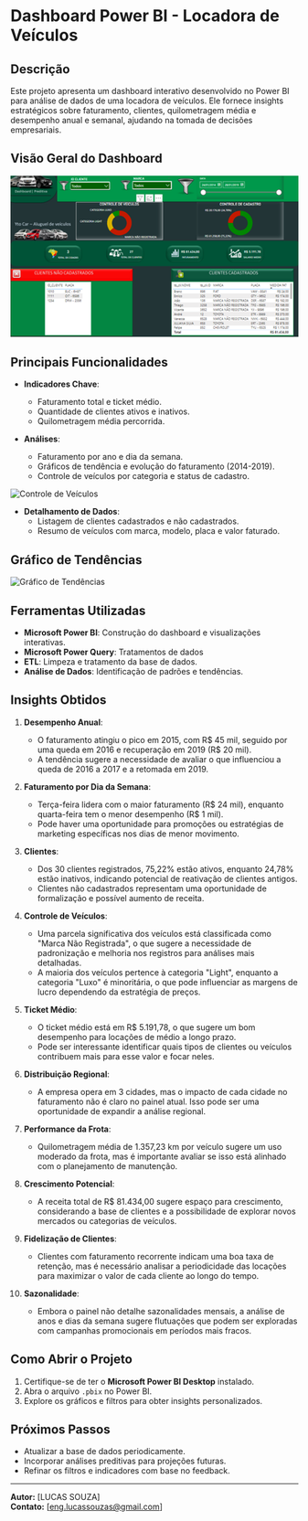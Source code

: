 # Dashboard Power BI - Locadora de Veículos

## Descrição
Este projeto apresenta um dashboard interativo desenvolvido no Power BI para análise de dados de uma locadora de veículos. Ele fornece insights estratégicos sobre faturamento, clientes, quilometragem média e desempenho anual e semanal, ajudando na tomada de decisões empresariais.

## Visão Geral do Dashboard

![Dashboard Geral](./assets/dashCarros.png)

## Principais Funcionalidades
- **Indicadores Chave**:
  - Faturamento total e ticket médio.
  - Quantidade de clientes ativos e inativos.
  - Quilometragem média percorrida.

- **Análises**:
  - Faturamento por ano e dia da semana.
  - Gráficos de tendência e evolução do faturamento (2014-2019).
  - Controle de veículos por categoria e status de cadastro.

![Controle de Veículos](![image](https://github.com/user-attachments/assets/c3a08866-34be-4e71-a9e4-5d37a899feb5)
)

- **Detalhamento de Dados**:
  - Listagem de clientes cadastrados e não cadastrados.
  - Resumo de veículos com marca, modelo, placa e valor faturado.

## Gráfico de Tendências

![Gráfico de Tendências](![image](https://github.com/user-attachments/assets/f6cc9d66-6dd2-41c0-a5d7-b3e0820b897a)
)

## Ferramentas Utilizadas
- **Microsoft Power BI**: Construção do dashboard e visualizações interativas.
- **Microsoft Power Query**: Tratamentos de dados
- **ETL**: Limpeza e tratamento da base de dados.
- **Análise de Dados**: Identificação de padrões e tendências.

## Insights Obtidos

1. **Desempenho Anual**:
   - O faturamento atingiu o pico em 2015, com R$ 45 mil, seguido por uma queda em 2016 e recuperação em 2019 (R$ 20 mil).
   - A tendência sugere a necessidade de avaliar o que influenciou a queda de 2016 a 2017 e a retomada em 2019.

2. **Faturamento por Dia da Semana**:
   - Terça-feira lidera com o maior faturamento (R$ 24 mil), enquanto quarta-feira tem o menor desempenho (R$ 1 mil).
   - Pode haver uma oportunidade para promoções ou estratégias de marketing específicas nos dias de menor movimento.

3. **Clientes**:
   - Dos 30 clientes registrados, 75,22% estão ativos, enquanto 24,78% estão inativos, indicando potencial de reativação de clientes antigos.
   - Clientes não cadastrados representam uma oportunidade de formalização e possível aumento de receita.

4. **Controle de Veículos**:
   - Uma parcela significativa dos veículos está classificada como "Marca Não Registrada", o que sugere a necessidade de padronização e melhoria nos registros para análises mais detalhadas.
   - A maioria dos veículos pertence à categoria "Light", enquanto a categoria "Luxo" é minoritária, o que pode influenciar as margens de lucro dependendo da estratégia de preços.

5. **Ticket Médio**:
   - O ticket médio está em R$ 5.191,78, o que sugere um bom desempenho para locações de médio a longo prazo.
   - Pode ser interessante identificar quais tipos de clientes ou veículos contribuem mais para esse valor e focar neles.

6. **Distribuição Regional**:
   - A empresa opera em 3 cidades, mas o impacto de cada cidade no faturamento não é claro no painel atual. Isso pode ser uma oportunidade de expandir a análise regional.

7. **Performance da Frota**:
   - Quilometragem média de 1.357,23 km por veículo sugere um uso moderado da frota, mas é importante avaliar se isso está alinhado com o planejamento de manutenção.

8. **Crescimento Potencial**:
   - A receita total de R$ 81.434,00 sugere espaço para crescimento, considerando a base de clientes e a possibilidade de explorar novos mercados ou categorias de veículos.

9. **Fidelização de Clientes**:
   - Clientes com faturamento recorrente indicam uma boa taxa de retenção, mas é necessário analisar a periodicidade das locações para maximizar o valor de cada cliente ao longo do tempo.

10. **Sazonalidade**:
    - Embora o painel não detalhe sazonalidades mensais, a análise de anos e dias da semana sugere flutuações que podem ser exploradas com campanhas promocionais em períodos mais fracos.

## Como Abrir o Projeto
1. Certifique-se de ter o **Microsoft Power BI Desktop** instalado.
2. Abra o arquivo `.pbix` no Power BI.
3. Explore os gráficos e filtros para obter insights personalizados.

## Próximos Passos
- Atualizar a base de dados periodicamente.
- Incorporar análises preditivas para projeções futuras.
- Refinar os filtros e indicadores com base no feedback.

---

**Autor:** [LUCAS SOUZA]  
**Contato:** [eng.lucassouzas@gmail.com]
